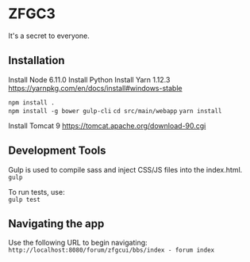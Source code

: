 # ZFGC3
It's a secret to everyone.  

## Installation
Install Node 6.11.0
Install Python
Install Yarn 1.12.3 https://yarnpkg.com/en/docs/install#windows-stable

`npm install .`  
`npm install -g bower gulp-cli`
`cd src/main/webapp`
`yarn install`

Install Tomcat 9 https://tomcat.apache.org/download-90.cgi

## Development Tools

Gulp is used to compile sass and inject CSS/JS files into the index.html.  
`gulp`

To run tests, use:  
`gulp test`

## Navigating the app
Use the following URL to begin navigating:
`http://localhost:8080/forum/zfgcui/bbs/index - forum index`
